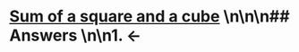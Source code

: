 # [Sum of a square and a cube](https://projecteuler.net/problem=348) \n\n\n## Answers \n\n1. &larr;
